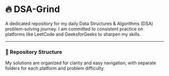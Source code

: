 # 🔥 DSA-Grind

A dedicated repository for my daily Data Structures & Algorithms (DSA) problem-solving journey. I am committed to consistent practice on platforms like LeetCode and GeeksforGeeks to sharpen my skills.

---

### 📂 Repository Structure

My solutions are organized for clarity and easy navigation, with separate folders for each platform and problem difficulty.